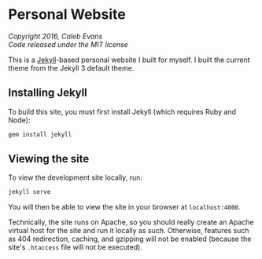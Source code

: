 # Personal Website

*Copyright 2016, Caleb Evans*  
*Code released under the MIT license*

This is a [Jekyll](https://jekyllrb.com/)-based personal website I built for
myself. I built the current theme from the Jekyll 3 default theme.

## Installing Jekyll

To build this site, you must first install Jekyll (which requires Ruby and
Node):

```bash
gem install jekyll
```

## Viewing the site

To view the development site locally, run:

```bash
jekyll serve
```

You will then be able to view the site in your browser at `localhost:4000`.

Technically, the site runs on Apache, so you should really create an Apache
virtual host for the site and run it locally as such. Otherwise, features such
as 404 redirection, caching, and gzipping will not be enabled (because the
site's `.htaccess` file will not be executed).
